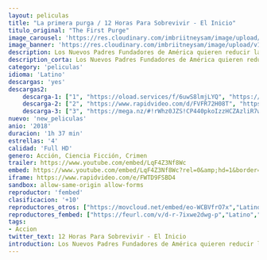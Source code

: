 ```yaml
---
layout: peliculas
title: "La primera purga / 12 Horas Para Sobrevivir - El Inicio"
titulo_original: "The First Purge"
image_carousel: 'https://res.cloudinary.com/imbriitneysam/image/upload/v1542492283/12-poster-min.jpg'
image_banner: 'https://res.cloudinary.com/imbriitneysam/image/upload/v1542492283/12-banner-min.jpg'
description: Los Nuevos Padres Fundadores de América quieren reducir las tasas de criminalidad, por lo que deciden poner a prueba a los ciudadanos de una pequeña región del país mediante un experimento social, dando vía libre a todo tipo de crímenes durante una noche. Sin embargo, la fuerza de estos actos violentos aumenta hasta que acaba traspasando las fronteras establecidas.
description_corta: Los Nuevos Padres Fundadores de América quieren reducir las tasas de criminalidad, por lo que deciden poner a prueba a los ciudadanos de una pequeña región del país mediante un experimento social, dando vía libre a todo tipo de....
category: 'peliculas'
idioma: 'Latino'
descargas: 'yes'
descargas2:
    descarga-1: ["1", "https://oload.services/f/6uwS8lmjLYQ", "https://www.google.com/s2/favicons?domain=openload.co","OpenLoad","https://res.cloudinary.com/imbriitneysam/image/upload/v1541473684/mexico.png", "Latino", "Full HD"]
    descarga-2: ["2", "https://www.rapidvideo.com/d/FVFR72H08T", "https://www.google.com/s2/favicons?domain=www.rapidvideo.com","RapidVideo","https://res.cloudinary.com/imbriitneysam/image/upload/v1541473684/mexico.png", "Latino", "Full HD"]
    descarga-3: ["3", "https://mega.nz/#!rWhz0JZS!CP440pkoIzzHCZAzliR7wesWlH3JHvNv_yvyIU4P17A", "https://www.google.com/s2/favicons?domain=mega.nz","Mega","https://res.cloudinary.com/imbriitneysam/image/upload/v1541473684/mexico.png", "Latino", "Full HD"]
nuevo: 'new_peliculas'
anio: '2018'
duracion: '1h 37 min'
estrellas: '4'
calidad: 'Full HD'
genero: Acción, Ciencia Ficción, Crimen
trailer: https://www.youtube.com/embed/LqF4Z3Nf8Wc
embed: https://www.youtube.com/embed/LqF4Z3Nf8Wc?rel=0&amp;hd=1&border=0&wmode=opaque&enablejsapi=1&modestbranding=1&controls=1&showinfo=1
iframe: https://www.rapidvideo.com/e/FWTD9FSBD4
sandbox: allow-same-origin allow-forms
reproductor: 'fembed'
clasificacion: '+10'
reproductores_otros: ["https://movcloud.net/embed/eo-WCBVfrO7x","Latino"]
reproductores_fembed: ["https://feurl.com/v/d-r-7ixwe2dwg-p","Latino","https://feurl.com/v/54oyp4x01xo","Latino","https://feurl.com/v/p69g4zdqx9j","Latino"]
tags:
- Accion
twitter_text: 12 Horas Para Sobrevivir - El Inicio
introduction: Los Nuevos Padres Fundadores de América quieren reducir las tasas de criminalidad, por lo que deciden poner a prueba a los ciudadanos de una pequeña región del país mediante un experimento social, dando vía libre a todo tipo de....
---
```












